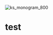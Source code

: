 ![ks_monogram_800](https://github.com/hhuks/test/assets/141180334/9abf3ca0-2b02-40d8-aff0-1d7cb15f1ed6)
# test
